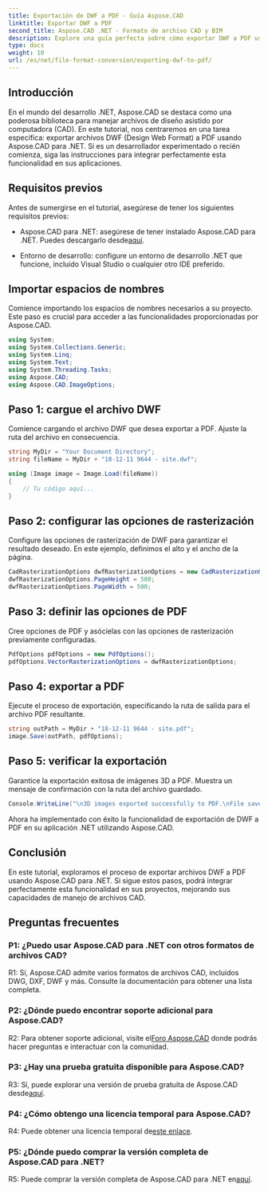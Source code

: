 ```yaml
---
title: Exportación de DWF a PDF - Guía Aspose.CAD
linktitle: Exportar DWF a PDF
second_title: Aspose.CAD .NET - Formato de archivo CAD y BIM
description: Explore una guía perfecta sobre cómo exportar DWF a PDF usando Aspose.CAD para .NET. Mejore sus capacidades de manejo de archivos CAD sin esfuerzo.
type: docs
weight: 10
url: /es/net/file-format-conversion/exporting-dwf-to-pdf/
---
```

## Introducción

En el mundo del desarrollo .NET, Aspose.CAD se destaca como una poderosa biblioteca para manejar archivos de diseño asistido por computadora (CAD). En este tutorial, nos centraremos en una tarea específica: exportar archivos DWF (Design Web Format) a PDF usando Aspose.CAD para .NET. Si es un desarrollador experimentado o recién comienza, siga las instrucciones para integrar perfectamente esta funcionalidad en sus aplicaciones.

## Requisitos previos

Antes de sumergirse en el tutorial, asegúrese de tener los siguientes requisitos previos:

-  Aspose.CAD para .NET: asegúrese de tener instalado Aspose.CAD para .NET. Puedes descargarlo desde[aquí](https://releases.aspose.com/cad/net/).

- Entorno de desarrollo: configure un entorno de desarrollo .NET que funcione, incluido Visual Studio o cualquier otro IDE preferido.

## Importar espacios de nombres

Comience importando los espacios de nombres necesarios a su proyecto. Este paso es crucial para acceder a las funcionalidades proporcionadas por Aspose.CAD.

```csharp
using System;
using System.Collections.Generic;
using System.Linq;
using System.Text;
using System.Threading.Tasks;
using Aspose.CAD;
using Aspose.CAD.ImageOptions;
```

## Paso 1: cargue el archivo DWF

Comience cargando el archivo DWF que desea exportar a PDF. Ajuste la ruta del archivo en consecuencia.

```csharp
string MyDir = "Your Document Directory";
string fileName = MyDir + "18-12-11 9644 - site.dwf";

using (Image image = Image.Load(fileName))
{
    // Tu código aquí...
}
```

## Paso 2: configurar las opciones de rasterización

Configure las opciones de rasterización de DWF para garantizar el resultado deseado. En este ejemplo, definimos el alto y el ancho de la página.

```csharp
CadRasterizationOptions dwfRasterizationOptions = new CadRasterizationOptions();
dwfRasterizationOptions.PageHeight = 500;
dwfRasterizationOptions.PageWidth = 500;
```

## Paso 3: definir las opciones de PDF

Cree opciones de PDF y asócielas con las opciones de rasterización previamente configuradas.

```csharp
PdfOptions pdfOptions = new PdfOptions();
pdfOptions.VectorRasterizationOptions = dwfRasterizationOptions;
```

## Paso 4: exportar a PDF

Ejecute el proceso de exportación, especificando la ruta de salida para el archivo PDF resultante.

```csharp
string outPath = MyDir + "18-12-11 9644 - site.pdf";
image.Save(outPath, pdfOptions);
```

## Paso 5: verificar la exportación

Garantice la exportación exitosa de imágenes 3D a PDF. Muestra un mensaje de confirmación con la ruta del archivo guardado.

```csharp
Console.WriteLine("\n3D images exported successfully to PDF.\nFile saved at " + MyDir);
```

Ahora ha implementado con éxito la funcionalidad de exportación de DWF a PDF en su aplicación .NET utilizando Aspose.CAD.

## Conclusión

En este tutorial, exploramos el proceso de exportar archivos DWF a PDF usando Aspose.CAD para .NET. Si sigue estos pasos, podrá integrar perfectamente esta funcionalidad en sus proyectos, mejorando sus capacidades de manejo de archivos CAD.

## Preguntas frecuentes

### P1: ¿Puedo usar Aspose.CAD para .NET con otros formatos de archivos CAD?

R1: Sí, Aspose.CAD admite varios formatos de archivos CAD, incluidos DWG, DXF, DWF y más. Consulte la documentación para obtener una lista completa.

### P2: ¿Dónde puedo encontrar soporte adicional para Aspose.CAD?

 R2: Para obtener soporte adicional, visite el[Foro Aspose.CAD](https://forum.aspose.com/c/cad/19) donde podrás hacer preguntas e interactuar con la comunidad.

### P3: ¿Hay una prueba gratuita disponible para Aspose.CAD?

 R3: Sí, puede explorar una versión de prueba gratuita de Aspose.CAD desde[aquí](https://releases.aspose.com/).

### P4: ¿Cómo obtengo una licencia temporal para Aspose.CAD?

 R4: Puede obtener una licencia temporal de[este enlace](https://purchase.aspose.com/temporary-license/).

### P5: ¿Dónde puedo comprar la versión completa de Aspose.CAD para .NET?

 R5: Puede comprar la versión completa de Aspose.CAD para .NET en[aquí](https://purchase.aspose.com/buy).